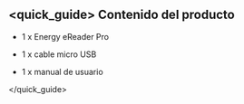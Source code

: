 ## <quick_guide> Contenido del producto

- 1 x Energy eReader Pro

- 1 x cable micro USB

- 1 x manual de usuario

</quick_guide>
